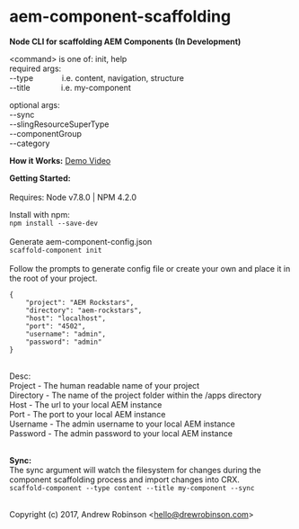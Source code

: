 # aem-component-scaffolding

**Node CLI for scaffolding AEM Components (In Development)**

&lt;command&gt; is one of: init, help<br/>
  required args:<br/>
   --type &nbsp;&nbsp;&nbsp;&nbsp;&nbsp;&nbsp;&nbsp;&nbsp;&nbsp;&nbsp;&nbsp;&nbsp;i.e. content, navigation, structure<br/>
   --title &nbsp;&nbsp;&nbsp;&nbsp;&nbsp;&nbsp;&nbsp;&nbsp;&nbsp;&nbsp;&nbsp;&nbsp; i.e. my-component

  optional args:<br/>
   --sync<br/>
   --slingResourceSuperType<br/>
   --componentGroup<br/>
   --category<br/>

**How it Works:**
[Demo Video](https://screencast.com/t/inNoh72O9O)

**Getting Started:**
<br/><br/>
Requires:   Node v7.8.0 | NPM 4.2.0

Install with npm:<br/>
```npm install --save-dev```<br/><br/>
Generate aem-component-config.json<br/>
```scaffold-component init```<br/><br/>
Follow the prompts  to generate config file or create your own and place it in the root of your project.<br/>
```
{
	"project": "AEM Rockstars",
	"directory": "aem-rockstars",
	"host": "localhost",
	"port": "4502",
	"username": "admin",
	"password": "admin"
}
```
<br/>
Desc:<br/>
Project - The human readable name of your project<br/>
Directory - The name of the project folder within the /apps directory<br/>
Host - The url to your local AEM instance<br/>
Port - The port to your local AEM instance<br/>
Username - The admin username to your local AEM instance<br/>
Password - The admin password to your local AEM instance
<br/><br/>


**Sync:**
<br/>
The sync argument will watch the filesystem for changes during the component scaffolding process and import changes into CRX.<br/>
```scaffold-component --type content --title my-component --sync```
<br/><br/>

Copyright (c) 2017, Andrew Robinson &lt;hello@drewrobinson.com&gt;<br/>
